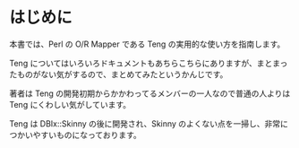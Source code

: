 はじめに
========

本書では、Perl の O/R Mapper である Teng の実用的な使い方を指南します。

Teng についてはいろいろドキュメントもあちらこちらにありますが、まとまったものがない気がするので、まとめてみたというかんじです。

著者は Teng の開発初期からかかわってるメンバーの一人なので普通の人よりは Teng にくわしい気がしています。

Teng は DBIx::Skinny の後に開発され、Skinny のよくない点を一掃し、非常につかいやすいものになっております。
